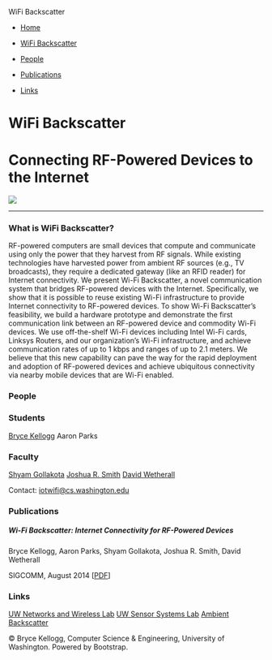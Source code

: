 WiFi Backscatter

- [Home](http://iotwifi.cs.washington.edu/#)

- [WiFi Backscatter](http://iotwifi.cs.washington.edu/#wifibackscatter)

- [People](http://iotwifi.cs.washington.edu/#people)

- [Publications](http://iotwifi.cs.washington.edu/#publication)

- [Links](http://iotwifi.cs.washington.edu/#links)

# WiFi Backscatter

# Connecting RF-Powered Devices to the Internet

![](../_resources/d014f37c853836dda7481f19facf9aaf.png)

* * *

### What is WiFi Backscatter?

RF-powered computers are small devices that compute and communicate using only the power that they harvest from RF signals. While existing technologies have harvested power from ambient RF sources (e.g., TV broadcasts), they require a dedicated gateway (like an RFID reader) for Internet connectivity. We present Wi-Fi Backscatter, a novel communication system that bridges RF-powered devices with the Internet. Specifically, we show that it is possible to reuse existing Wi-Fi infrastructure to provide Internet connectivity to RF-powered devices. To show Wi-Fi Backscatter’s feasibility, we build a hardware prototype and demonstrate the first communication link between an RF-powered device and commodity Wi-Fi devices. We use off-the-shelf Wi-Fi devices including Intel Wi-Fi cards, Linksys Routers, and our organization’s Wi-Fi infrastructure, and achieve communication rates of up to 1 kbps and ranges of up to 2.1 meters. We believe that this new capability can pave the way for the rapid deployment and adoption of RF-powered devices and achieve ubiquitous connectivity via nearby mobile devices that are Wi-Fi enabled.

### People

### **Students**

 [Bryce Kellogg](http://brycekellogg.com/)
Aaron Parks

### **Faculty**

 [Shyam Gollakota](http://homes.cs.washington.edu/~gshyam/)
 [Joshua R. Smith](http://sensor.cs.washington.edu/jrs.html)
 [David Wetherall](http://djw.cs.washington.edu/)

Contact: [iotwifi@cs.washington.edu](http://iotwifi.cs.washington.edu/mailto:iotwifi@cs.washington.edu)

### Publications

##### **Wi-Fi Backscatter: Internet Connectivity for RF-Powered Devices**

Bryce Kellogg, Aaron Parks, Shyam Gollakota, Joshua R. Smith, David Wetherall

SIGCOMM, August 2014 [[PDF](http://iotwifi.cs.washington.edu/files/wifiBackscatter.pdf)]

### Links

 [UW Networks and Wireless Lab](http://netlab.cs.washington.edu/)
 [UW Sensor Systems Lab](http://sensor.cs.washington.edu/)
 [Ambient Backscatter](http://abc.cs.washington.edu/)

© Bryce Kellogg, Computer Science & Engineering, University of Washington.
Powered by Bootstrap.